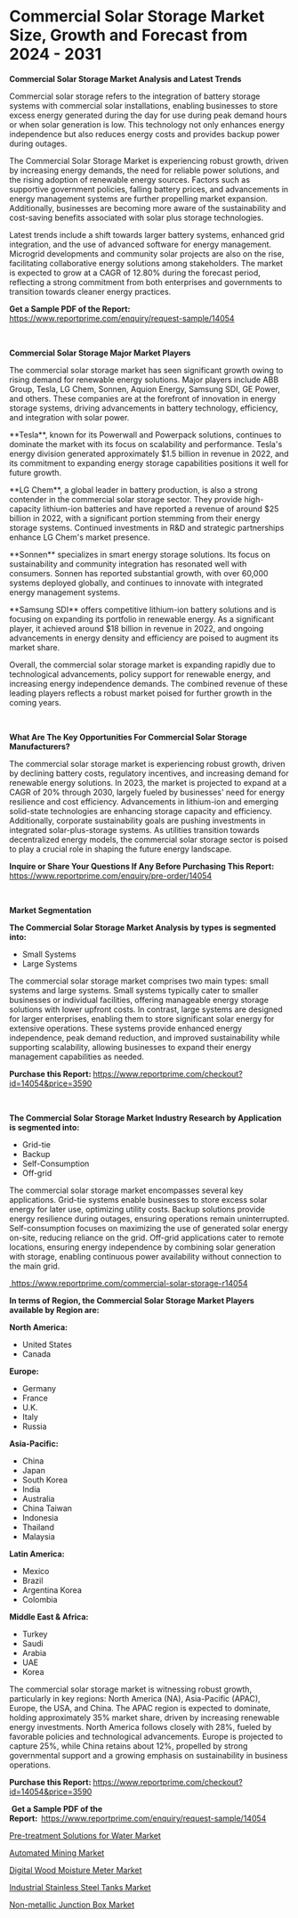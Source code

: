 <p><h1>Commercial Solar Storage Market Size, Growth and Forecast from 2024 - 2031</h1></p><p><strong>Commercial Solar Storage Market Analysis and Latest Trends</strong></p>
<p><p>Commercial solar storage refers to the integration of battery storage systems with commercial solar installations, enabling businesses to store excess energy generated during the day for use during peak demand hours or when solar generation is low. This technology not only enhances energy independence but also reduces energy costs and provides backup power during outages.</p><p>The Commercial Solar Storage Market is experiencing robust growth, driven by increasing energy demands, the need for reliable power solutions, and the rising adoption of renewable energy sources. Factors such as supportive government policies, falling battery prices, and advancements in energy management systems are further propelling market expansion. Additionally, businesses are becoming more aware of the sustainability and cost-saving benefits associated with solar plus storage technologies.</p><p>Latest trends include a shift towards larger battery systems, enhanced grid integration, and the use of advanced software for energy management. Microgrid developments and community solar projects are also on the rise, facilitating collaborative energy solutions among stakeholders. The market is expected to grow at a CAGR of 12.80% during the forecast period, reflecting a strong commitment from both enterprises and governments to transition towards cleaner energy practices.</p></p>
<p><strong>Get a Sample PDF of the Report:&nbsp;</strong> <a href="https://www.reportprime.com/enquiry/request-sample/14054">https://www.reportprime.com/enquiry/request-sample/14054</a></p>
<p>&nbsp;</p>
<p><strong>Commercial Solar Storage Major Market Players</strong></p>
<p><p>The commercial solar storage market has seen significant growth owing to rising demand for renewable energy solutions. Major players include ABB Group, Tesla, LG Chem, Sonnen, Aquion Energy, Samsung SDI, GE Power, and others. These companies are at the forefront of innovation in energy storage systems, driving advancements in battery technology, efficiency, and integration with solar power.</p><p>**Tesla**, known for its Powerwall and Powerpack solutions, continues to dominate the market with its focus on scalability and performance. Tesla's energy division generated approximately $1.5 billion in revenue in 2022, and its commitment to expanding energy storage capabilities positions it well for future growth.</p><p>**LG Chem**, a global leader in battery production, is also a strong contender in the commercial solar storage sector. They provide high-capacity lithium-ion batteries and have reported a revenue of around $25 billion in 2022, with a significant portion stemming from their energy storage systems. Continued investments in R&D and strategic partnerships enhance LG Chem's market presence.</p><p>**Sonnen** specializes in smart energy storage solutions. Its focus on sustainability and community integration has resonated well with consumers. Sonnen has reported substantial growth, with over 60,000 systems deployed globally, and continues to innovate with integrated energy management systems.</p><p>**Samsung SDI** offers competitive lithium-ion battery solutions and is focusing on expanding its portfolio in renewable energy. As a significant player, it achieved around $18 billion in revenue in 2022, and ongoing advancements in energy density and efficiency are poised to augment its market share.</p><p>Overall, the commercial solar storage market is expanding rapidly due to technological advancements, policy support for renewable energy, and increasing energy independence demands. The combined revenue of these leading players reflects a robust market poised for further growth in the coming years.</p></p>
<p>&nbsp;</p>
<p><strong>What Are The Key Opportunities For Commercial Solar Storage Manufacturers?</strong></p>
<p><p>The commercial solar storage market is experiencing robust growth, driven by declining battery costs, regulatory incentives, and increasing demand for renewable energy solutions. In 2023, the market is projected to expand at a CAGR of 20% through 2030, largely fueled by businesses' need for energy resilience and cost efficiency. Advancements in lithium-ion and emerging solid-state technologies are enhancing storage capacity and efficiency. Additionally, corporate sustainability goals are pushing investments in integrated solar-plus-storage systems. As utilities transition towards decentralized energy models, the commercial solar storage sector is poised to play a crucial role in shaping the future energy landscape.</p></p>
<p><strong>Inquire or Share Your Questions If Any Before Purchasing This Report:</strong> <a href="https://www.reportprime.com/enquiry/pre-order/14054">https://www.reportprime.com/enquiry/pre-order/14054</a></p>
<p>&nbsp;</p>
<p><strong>Market Segmentation</strong></p>
<p><strong>The Commercial Solar Storage Market Analysis by types is segmented into:</strong></p>
<p><ul><li>Small Systems</li><li>Large Systems</li></ul></p>
<p><p>The commercial solar storage market comprises two main types: small systems and large systems. Small systems typically cater to smaller businesses or individual facilities, offering manageable energy storage solutions with lower upfront costs. In contrast, large systems are designed for larger enterprises, enabling them to store significant solar energy for extensive operations. These systems provide enhanced energy independence, peak demand reduction, and improved sustainability while supporting scalability, allowing businesses to expand their energy management capabilities as needed.</p></p>
<p><strong>Purchase this Report:&nbsp;</strong><a href="https://www.reportprime.com/checkout?id=14054&price=3590">https://www.reportprime.com/checkout?id=14054&price=3590</a></p>
<p>&nbsp;</p>
<p><strong>The Commercial Solar Storage Market Industry Research by Application is segmented into:</strong></p>
<p><ul><li>Grid-tie</li><li>Backup</li><li>Self-Consumption</li><li>Off-grid</li></ul></p>
<p><p>The commercial solar storage market encompasses several key applications. Grid-tie systems enable businesses to store excess solar energy for later use, optimizing utility costs. Backup solutions provide energy resilience during outages, ensuring operations remain uninterrupted. Self-consumption focuses on maximizing the use of generated solar energy on-site, reducing reliance on the grid. Off-grid applications cater to remote locations, ensuring energy independence by combining solar generation with storage, enabling continuous power availability without connection to the main grid.</p></p>
<p><a href="https://www.reportprime.com/commercial-solar-storage-r14054">&nbsp;https://www.reportprime.com/commercial-solar-storage-r14054</a></p>
<p><strong>In terms of Region, the Commercial Solar Storage Market Players available by Region are:</strong></p>
<p>
    <p> <strong> North America: </strong>
        <ul>
            <li>United States</li>
            <li>Canada</li>
        </ul>
        </p> 
    <p> <strong> Europe: </strong>
        <ul>
            <li>Germany</li>
            <li>France</li>
            <li>U.K.</li>
            <li>Italy</li>
            <li>Russia</li>
        </ul>
        </p> 
    <p> <strong> Asia-Pacific: </strong>
        <ul>
            <li>China</li>
            <li>Japan</li>
            <li>South Korea</li>
            <li>India</li>
            <li>Australia</li>
            <li>China Taiwan</li>
            <li>Indonesia</li>
            <li>Thailand</li>
            <li>Malaysia</li>
        </ul>
        </p> 
    <p> <strong> Latin America: </strong>
        <ul>
            <li>Mexico</li>
            <li>Brazil</li>
            <li>Argentina Korea</li>
            <li>Colombia</li>
        </ul>
        </p> 
    <p> <strong> Middle East & Africa: </strong>
        <ul>
            <li>Turkey</li>
            <li>Saudi</li>
            <li>Arabia</li>
            <li>UAE</li>
            <li>Korea</li>
        </ul>
    </p>
    </p>
<p><p>The commercial solar storage market is witnessing robust growth, particularly in key regions: North America (NA), Asia-Pacific (APAC), Europe, the USA, and China. The APAC region is expected to dominate, holding approximately 35% market share, driven by increasing renewable energy investments. North America follows closely with 28%, fueled by favorable policies and technological advancements. Europe is projected to capture 25%, while China retains about 12%, propelled by strong governmental support and a growing emphasis on sustainability in business operations.</p></p>
<p><strong>Purchase this Report: </strong><a href="https://www.reportprime.com/checkout?id=14054&price=3590">https://www.reportprime.com/checkout?id=14054&price=3590</a></p>
<p>&nbsp;<strong>Get a Sample PDF of the Report:&nbsp;&nbsp;</strong><a href="https://www.reportprime.com/enquiry/request-sample/14054">https://www.reportprime.com/enquiry/request-sample/14054</a></p>
<p><strong></strong></p>
<p><p><a href="https://medium.com/@annahawkins697/the-growth-of-the-pre-treatment-solutions-for-water-market-has-been-significant-driven-by-31f671a717d6">Pre-treatment Solutions for Water Market</a></p><p><a href="https://issuu.com/reportprime-2/docs/automated-mining-market-size-2030.p_9bd9dd9d18696a">Automated Mining Market</a></p><p><a href="https://www.linkedin.com/pulse/digital-wood-moisture-meter-industry-analysis-report-its-tgxde?trackingId=qmFYlmhYRZGroSa01rIc7g%3D%3D">Digital Wood Moisture Meter Market</a></p><p><a href="https://www.linkedin.com/pulse/comprehensive-look-product-type-circularsquare-application-ae4ze?trackingId=3rY4ad6CS1iMkWbHPKjbdQ%3D%3D">Industrial Stainless Steel Tanks Market</a></p><p><a href="https://medium.com/@annahawkins697/the-non-metallic-junction-box-market-report-analyzes-important-operational-and-performance-data-f265f69be23f">Non-metallic Junction Box Market</a></p></p>